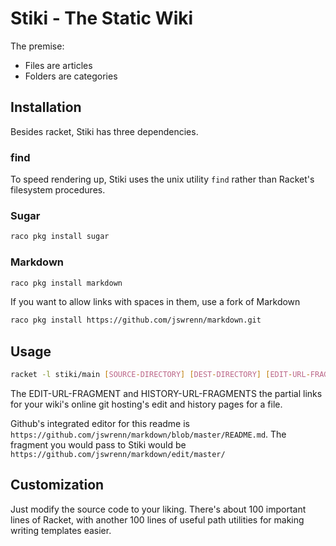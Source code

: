 # Stiki - The Static Wiki
The premise:
 - Files are articles
 - Folders are categories

## Installation
Besides racket, Stiki has three dependencies. 

### find
To speed rendering up, Stiki uses the unix utility `find` rather than Racket's filesystem procedures.

### Sugar
```sh
raco pkg install sugar
```

### Markdown
```sh
raco pkg install markdown
```

If you want to allow links with spaces in them, use a fork of Markdown
```sh
raco pkg install https://github.com/jswrenn/markdown.git
```

## Usage
```sh
racket -l stiki/main [SOURCE-DIRECTORY] [DEST-DIRECTORY] [EDIT-URL-FRAGMENT] [HISTORY-URL-FRAGMENT]
```
The EDIT-URL-FRAGMENT and HISTORY-URL-FRAGMENTS the partial links for your wiki's online git hosting's edit and history pages for a file.

Github's integrated editor for this readme is `https://github.com/jswrenn/markdown/blob/master/README.md`. 
The fragment you would pass to Stiki would be `https://github.com/jswrenn/markdown/edit/master/`


## Customization
Just modify the source code to your liking. There's about 100 important lines of Racket, with another 100 lines of useful path utilities for making writing templates easier.
